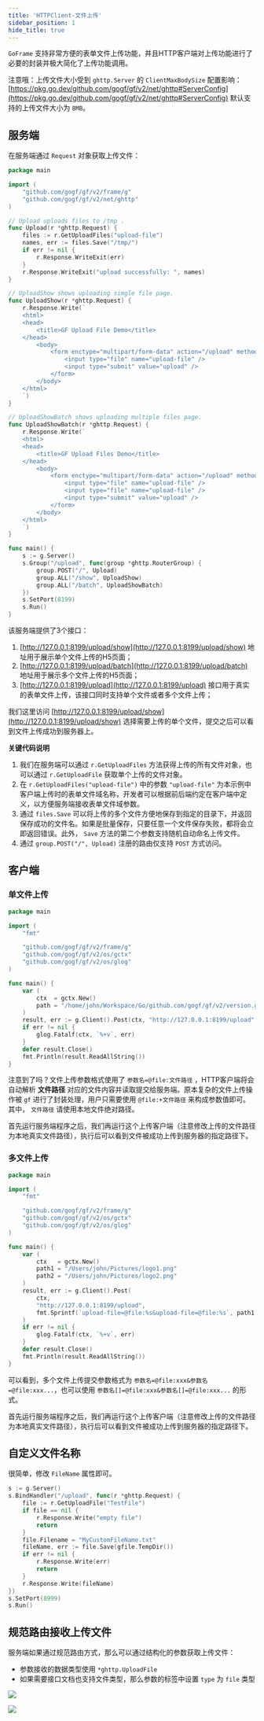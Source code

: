```yaml
---
title: 'HTTPClient-文件上传'
sidebar_position: 1
hide_title: true
---
```


`GoFrame` 支持非常方便的表单文件上传功能，并且HTTP客户端对上传功能进行了必要的封装并极大简化了上传功能调用。

注意哦：上传文件大小受到 `ghttp.Server` 的 `ClientMaxBodySize` 配置影响： [https://pkg.go.dev/github.com/gogf/gf/v2/net/ghttp#ServerConfig](https://pkg.go.dev/github.com/gogf/gf/v2/net/ghttp#ServerConfig) 默认支持的上传文件大小为 `8MB`。

## 服务端

在服务端通过 `Request` 对象获取上传文件：

```go
package main

import (
	"github.com/gogf/gf/v2/frame/g"
	"github.com/gogf/gf/v2/net/ghttp"
)

// Upload uploads files to /tmp .
func Upload(r *ghttp.Request) {
	files := r.GetUploadFiles("upload-file")
    names, err := files.Save("/tmp/")
    if err != nil {
		r.Response.WriteExit(err)
	}
	r.Response.WriteExit("upload successfully: ", names)
}

// UploadShow shows uploading simgle file page.
func UploadShow(r *ghttp.Request) {
	r.Response.Write(`
    <html>
    <head>
        <title>GF Upload File Demo</title>
    </head>
        <body>
            <form enctype="multipart/form-data" action="/upload" method="post">
                <input type="file" name="upload-file" />
                <input type="submit" value="upload" />
            </form>
        </body>
    </html>
    `)
}

// UploadShowBatch shows uploading multiple files page.
func UploadShowBatch(r *ghttp.Request) {
	r.Response.Write(`
    <html>
    <head>
        <title>GF Upload Files Demo</title>
    </head>
        <body>
            <form enctype="multipart/form-data" action="/upload" method="post">
                <input type="file" name="upload-file" />
                <input type="file" name="upload-file" />
                <input type="submit" value="upload" />
            </form>
        </body>
    </html>
    `)
}

func main() {
	s := g.Server()
	s.Group("/upload", func(group *ghttp.RouterGroup) {
		group.POST("/", Upload)
		group.ALL("/show", UploadShow)
		group.ALL("/batch", UploadShowBatch)
	})
	s.SetPort(8199)
	s.Run()
}
```

该服务端提供了3个接口：

1. [http://127.0.0.1:8199/upload/show](http://127.0.0.1:8199/upload/show) 地址用于展示单个文件上传的H5页面；
2. [http://127.0.0.1:8199/upload/batch](http://127.0.0.1:8199/upload/batch) 地址用于展示多个文件上传的H5页面；
3. [http://127.0.0.1:8199/upload](http://127.0.0.1:8199/upload) 接口用于真实的表单文件上传，该接口同时支持单个文件或者多个文件上传；

我们这里访问 [http://127.0.0.1:8199/upload/show](http://127.0.0.1:8199/upload/show) 选择需要上传的单个文件，提交之后可以看到文件上传成功到服务器上。

**关键代码说明**

1. 我们在服务端可以通过 `r.GetUploadFiles` 方法获得上传的所有文件对象，也可以通过 `r.GetUploadFile` 获取单个上传的文件对象。
2. 在 `r.GetUploadFiles("upload-file")` 中的参数 `"upload-file"` 为本示例中客户端上传时的表单文件域名称，开发者可以根据前后端约定在客户端中定义，以方便服务端接收表单文件域参数。
3. 通过 `files.Save` 可以将上传的多个文件方便地保存到指定的目录下，并返回保存成功的文件名。如果是批量保存，只要任意一个文件保存失败，都将会立即返回错误。此外， `Save` 方法的第二个参数支持随机自动命名上传文件。
4. 通过 `group.POST("/", Upload)` 注册的路由仅支持 `POST` 方式访问。

## 客户端

### 单文件上传

```go
package main

import (
	"fmt"

	"github.com/gogf/gf/v2/frame/g"
	"github.com/gogf/gf/v2/os/gctx"
	"github.com/gogf/gf/v2/os/glog"
)

func main() {
	var (
		ctx  = gctx.New()
		path = "/home/john/Workspace/Go/github.com/gogf/gf/v2/version.go"
	)
	result, err := g.Client().Post(ctx, "http://127.0.0.1:8199/upload", "upload-file=@file:"+path)
	if err != nil {
		glog.Fatalf(ctx, `%+v`, err)
	}
	defer result.Close()
	fmt.Println(result.ReadAllString())
}
```

注意到了吗？文件上传参数格式使用了 `参数名=@file:文件路径` ，HTTP客户端将会自动解析 **文件路径** 对应的文件内容并读取提交给服务端。原本复杂的文件上传操作被 `gf` 进行了封装处理，用户只需要使用 `@file:+文件路径` 来构成参数值即可。其中， `文件路径` 请使用本地文件绝对路径。

首先运行服务端程序之后，我们再运行这个上传客户端（注意修改上传的文件路径为本地真实文件路径），执行后可以看到文件被成功上传到服务器的指定路径下。

### 多文件上传

```go
package main

import (
	"fmt"

	"github.com/gogf/gf/v2/frame/g"
	"github.com/gogf/gf/v2/os/gctx"
	"github.com/gogf/gf/v2/os/glog"
)

func main() {
	var (
		ctx   = gctx.New()
		path1 = "/Users/john/Pictures/logo1.png"
		path2 = "/Users/john/Pictures/logo2.png"
	)
	result, err := g.Client().Post(
		ctx,
		"http://127.0.0.1:8199/upload",
		fmt.Sprintf(`upload-file=@file:%s&upload-file=@file:%s`, path1, path2),
	)
	if err != nil {
		glog.Fatalf(ctx, `%+v`, err)
	}
	defer result.Close()
	fmt.Println(result.ReadAllString())
}
```

可以看到，多个文件上传提交参数格式为 `参数名=@file:xxx&参数名=@file:xxx...`，也可以使用 `参数名[]=@file:xxx&参数名[]=@file:xxx...` 的形式。

首先运行服务端程序之后，我们再运行这个上传客户端（注意修改上传的文件路径为本地真实文件路径），执行后可以看到文件被成功上传到服务器的指定路径下。

## 自定义文件名称

很简单，修改 `FileName` 属性即可。

```go
s := g.Server()
s.BindHandler("/upload", func(r *ghttp.Request) {
    file := r.GetUploadFile("TestFile")
    if file == nil {
        r.Response.Write("empty file")
        return
    }
    file.Filename = "MyCustomFileName.txt"
    fileName, err := file.Save(gfile.TempDir())
    if err != nil {
        r.Response.Write(err)
        return
    }
    r.Response.Write(fileName)
})
s.SetPort(8999)
s.Run()
```

## 规范路由接收上传文件

服务端如果通过规范路由方式，那么可以通过结构化的参数获取上传文件：

- 参数接收的数据类型使用 `*ghttp.UploadFile`
- 如果需要接口文档也支持文件类型，那么参数的标签中设置 `type` 为 `file` 类型

![](/markdown/3146c1c8d37ca3745a3519f96361de6a.png)

![](/markdown/57f441f1e4666f73cc320a4e3d47f50b.png)